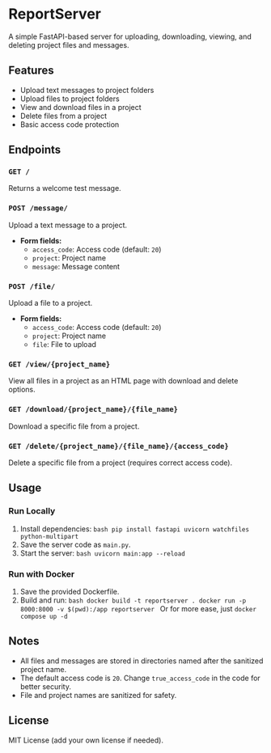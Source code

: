 # ReportServer

A simple FastAPI-based server for uploading, downloading, viewing, and deleting project files and messages.

## Features

- Upload text messages to project folders
- Upload files to project folders
- View and download files in a project
- Delete files from a project
- Basic access code protection

## Endpoints

### `GET /`
Returns a welcome test message.

### `POST /message/`
Upload a text message to a project.
- **Form fields:**
    - `access_code`: Access code (default: `20`)
    - `project`: Project name
    - `message`: Message content

### `POST /file/`
Upload a file to a project.
- **Form fields:**
    - `access_code`: Access code (default: `20`)
    - `project`: Project name
    - `file`: File to upload

### `GET /view/{project_name}`
View all files in a project as an HTML page with download and delete options.

### `GET /download/{project_name}/{file_name}`
Download a specific file from a project.

### `GET /delete/{project_name}/{file_name}/{access_code}`
Delete a specific file from a project (requires correct access code).

## Usage

### Run Locally

1. Install dependencies:
        ```bash
        pip install fastapi uvicorn watchfiles python-multipart
        ```
2. Save the server code as `main.py`.
3. Start the server:
        ```bash
        uvicorn main:app --reload
        ```

### Run with Docker

1. Save the provided Dockerfile.
2. Build and run:
        ```bash
        docker build -t reportserver .
        docker run -p 8000:8000 -v $(pwd):/app reportserver
        ```
Or for more ease, just `docker compose up -d`

## Notes

- All files and messages are stored in directories named after the sanitized project name.
- The default access code is `20`. Change `true_access_code` in the code for better security.
- File and project names are sanitized for safety.

## License

MIT License (add your own license if needed).